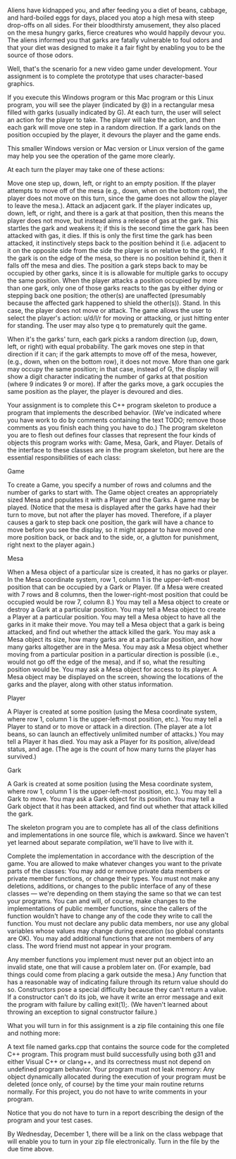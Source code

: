 Aliens have kidnapped you, and after feeding you a diet of beans, cabbage, and hard-boiled eggs for days, placed you atop a high mesa with steep drop-offs on all sides. For their bloodthirsty amusement, they also placed on the mesa hungry garks, fierce creatures who would happily devour you. The aliens informed you that garks are fatally vulnerable to foul odors and that your diet was designed to make it a fair fight by enabling you to be the source of those odors.

Well, that's the scenario for a new video game under development. Your assignment is to complete the prototype that uses character-based graphics.

If you execute this Windows program or this Mac program or this Linux program, you will see the player (indicated by @) in a rectangular mesa filled with garks (usually indicated by G). At each turn, the user will select an action for the player to take. The player will take the action, and then each gark will move one step in a random direction. If a gark lands on the position occupied by the player, it devours the player and the game ends.

This smaller Windows version or Mac version or Linux version of the game may help you see the operation of the game more clearly.

At each turn the player may take one of these actions:

Move one step up, down, left, or right to an empty position. If the player attempts to move off of the mesa (e.g., down, when on the bottom row), the player does not move on this turn, since the game does not allow the player to leave the mesa.).
Attack an adjacent gark. If the player indicates up, down, left, or right, and there is a gark at that position, then this means the player does not move, but instead aims a release of gas at the gark. This startles the gark and weakens it; if this is the second time the gark has been attacked with gas, it dies. If this is only the first time the gark has been attacked, it instinctively steps back to the position behind it (i.e. adjacent to it on the opposite side from the side the player is on relative to the gark). If the gark is on the edge of the mesa, so there is no position behind it, then it falls off the mesa and dies. The position a gark steps back to may be occupied by other garks, since it is is allowable for multiple garks to occupy the same position. When the player attacks a position occupied by more than one gark, only one of those garks reacts to the gas by either dying or stepping back one position; the other(s) are unaffected (presumably because the affected gark happened to shield the other(s)).
Stand. In this case, the player does not move or attack.
The game allows the user to select the player's action: u/d/l/r for moving or attacking, or just hitting enter for standing. The user may also type q to prematurely quit the game.

When it's the garks' turn, each gark picks a random direction (up, down, left, or right) with equal probability. The gark moves one step in that direction if it can; if the gark attempts to move off of the mesa, however, (e.g., down, when on the bottom row), it does not move. More than one gark may occupy the same position; in that case, instead of G, the display will show a digit character indicating the number of garks at that position (where 9 indicates 9 or more). If after the garks move, a gark occupies the same position as the player, the player is devoured and dies.

Your assignment is to complete this C++ program skeleton to produce a program that implements the described behavior. (We've indicated where you have work to do by comments containing the text TODO; remove those comments as you finish each thing you have to do.) The program skeleton you are to flesh out defines four classes that represent the four kinds of objects this program works with: Game, Mesa, Gark, and Player. Details of the interface to these classes are in the program skeleton, but here are the essential responsibilities of each class:


Game

To create a Game, you specify a number of rows and columns and the number of garks to start with. The Game object creates an appropriately sized Mesa and populates it with a Player and the Garks.
A game may be played. (Notice that the mesa is displayed after the garks have had their turn to move, but not after the player has moved. Therefore, if a player causes a gark to step back one position, the gark will have a chance to move before you see the display, so it might appear to have moved one more position back, or back and to the side, or, a glutton for punishment, right next to the player again.)


Mesa

When a Mesa object of a particular size is created, it has no garks or player. In the Mesa coordinate system, row 1, column 1 is the upper-left-most position that can be occupied by a Gark or Player. (If a Mesa were created with 7 rows and 8 columns, then the lower-right-most position that could be occupied would be row 7, column 8.)
You may tell a Mesa object to create or destroy a Gark at a particular position.
You may tell a Mesa object to create a Player at a particular position.
You may tell a Mesa object to have all the garks in it make their move.
You may tell a Mesa object that a gark is being attacked, and find out whether the attack killed the gark.
You may ask a Mesa object its size, how many garks are at a particular position, and how many garks altogether are in the Mesa.
You may ask a Mesa object whether moving from a particular position in a particular direction is possible (i.e., would not go off the edge of the mesa), and if so, what the resulting position would be.
You may ask a Mesa object for access to its player.
A Mesa object may be displayed on the screen, showing the locations of the garks and the player, along with other status information.


Player

A Player is created at some position (using the Mesa coordinate system, where row 1, column 1 is the upper-left-most position, etc.).
You may tell a Player to stand or to move or attack in a direction. (The player ate a lot beans, so can launch an effectively unlimited number of attacks.)
You may tell a Player it has died.
You may ask a Player for its position, alive/dead status, and age. (The age is the count of how many turns the player has survived.)


Gark

A Gark is created at some position (using the Mesa coordinate system, where row 1, column 1 is the upper-left-most position, etc.).
You may tell a Gark to move.
You may ask a Gark object for its position.
You may tell a Gark object that it has been attacked, and find out whether that attack killed the gark.


The skeleton program you are to complete has all of the class definitions and implementations in one source file, which is awkward. Since we haven't yet learned about separate compilation, we'll have to live with it.

Complete the implementation in accordance with the description of the game. You are allowed to make whatever changes you want to the private parts of the classes: You may add or remove private data members or private member functions, or change their types. You must not make any deletions, additions, or changes to the public interface of any of these classes — we're depending on them staying the same so that we can test your programs. You can and will, of course, make changes to the implementations of public member functions, since the callers of the function wouldn't have to change any of the code they write to call the function. You must not declare any public data members, nor use any global variables whose values may change during execution (so global constants are OK). You may add additional functions that are not members of any class. The word friend must not appear in your program.

Any member functions you implement must never put an object into an invalid state, one that will cause a problem later on. (For example, bad things could come from placing a gark outside the mesa.) Any function that has a reasonable way of indicating failure through its return value should do so. Constructors pose a special difficulty because they can't return a value. If a constructor can't do its job, we have it write an error message and exit the program with failure by calling exit(1);. (We haven't learned about throwing an exception to signal constructor failure.)

What you will turn in for this assignment is a zip file containing this one file and nothing more:

A text file named garks.cpp that contains the source code for the completed C++ program. This program must build successfully using both g31 and either Visual C++ or clang++, and its correctness must not depend on undefined program behavior. Your program must not leak memory: Any object dynamically allocated during the execution of your program must be deleted (once only, of course) by the time your main routine returns normally. For this project, you do not have to write comments in your program.

Notice that you do not have to turn in a report describing the design of the program and your test cases.

By Wednesday, December 1, there will be a link on the class webpage that will enable you to turn in your zip file electronically. Turn in the file by the due time above.
